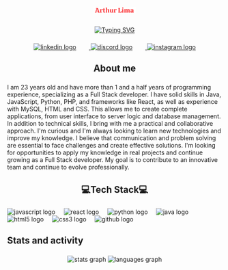 <br clear="both">

<h1 align="center">
  <img src="/1000497762-removebg-preview.png" alt="Arthur Lima" style="width: 20%; height: auto; margin-top: 2em;" />
</h1>

###

<p align="center" dir="auto">
  <a href="https://git.io/typing-svg">
    <img src="https://readme-typing-svg.demolab.com?font=Fira+Code&duration=5001&pause=1000&color=FF0000&center=true&vCenter=true&width=435&lines=full-stack+developer;Each+lesson+is+a+step+toward+growth" alt="Typing SVG" />
  </a>
</p>

###

<div align="center">
  <a href="https://www.linkedin.com/in/arthur-lima-1439032bb?utm_source=share&utm_campaign=share_via&utm_content=profile&utm_medium=android_app" target="_blank">
    <img src="https://img.icons8.com/ios-filled/50/ff0000/linkedin.png" width="40" height="40" alt="linkedin logo" style="margin-right: 30px;" />
  </a>
  <a href="https://discord.com/invite/qeCkkP7e" target="_blank">
    <img src="https://img.icons8.com/ios-filled/50/ff0000/discord.png" width="40" height="40" alt="discord logo" style="margin-right: 30px;" />
  </a>
  <a href="https://www.instagram.com/tutyynn?igsh=azBxMWJsMTNuZmh0" target="_blank">
    <img src="https://img.icons8.com/ios-filled/50/ff0000/instagram-new.png" width="40" height="40" alt="instagram logo" />
  </a>
</div>

###

<h2 align="center">About me</h2>

###

<p align="left">I am 23 years old and have more than 1 and a half years of programming experience, specializing as a Full Stack developer. I have solid skills in Java, JavaScript, Python, PHP, and frameworks like React, as well as experience with MySQL, HTML and CSS. This allows me to create complete applications, from user interface to server logic and database management. In addition to technical skills, I bring with me a practical and collaborative approach. I'm curious and I'm always looking to learn new technologies and improve my knowledge. I believe that communication and problem solving are essential to face challenges and create effective solutions. I'm looking for opportunities to apply my knowledge in real projects and continue growing as a Full Stack developer. My goal is to contribute to an innovative team and continue to evolve professionally.</p>

###

<h2 align="center">💻Tech Stack💻</h2>

###

<div align="left">
  <img src="https://cdn.jsdelivr.net/gh/devicons/devicon/icons/javascript/javascript-original.svg" height="40" alt="javascript logo" />
  <img width="12" />
  <img src="https://cdn.jsdelivr.net/gh/devicons/devicon/icons/react/react-original.svg" height="40" alt="react logo" />
  <img width="12" />
  <img src="https://cdn.jsdelivr.net/gh/devicons/devicon/icons/python/python-original.svg" height="40" alt="python logo" />
  <img width="12" />
  <img src="https://cdn.jsdelivr.net/gh/devicons/devicon/icons/java/java-original.svg" height="40" alt="java logo" />
  <img width="12" />
  <img src="https://cdn.jsdelivr.net/gh/devicons/devicon/icons/html5/html5-original.svg" height="40" alt="html5 logo" />
  <img width="12" />
  <img src="https://cdn.jsdelivr.net/gh/devicons/devicon/icons/css3/css3-original.svg" height="40" alt="css3 logo" />
  <img width="12" />
  <img src="https://cdn.jsdelivr.net/gh/devicons/devicon/icons/github/github-original.svg" height="40" alt="github logo" />
</div>

###

<h2 align="left">Stats and activity</h2>

###

<div align="center">
  <img src="https://github-readme-stats.vercel.app/api?username=Mushaa1&hide_title=false&hide_rank=false&show_icons=true&include_all_commits=true&count_private=true&disable_animations=false&theme=dracula&locale=en&hide_border=false&order=1" height="150" alt="stats graph" />
  <img src="https://github-readme-stats.vercel.app/api/top-langs?username=Mushaa1&locale=en&hide_title=false&layout=compact&card_width=320&langs_count=6&theme=dracula&hide_border=false&order=2&custom_title=Most%20used%20languages" height="150" alt="languages graph" />
</div>

###

<br clear="both">
